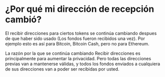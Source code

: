 # ¿Por qué mi dirección de recepción cambió?

El recibir direcciones para ciertos tokens se continúa cambiando despues de que haber sido usado (Los fondos fueron recibidos una vez). Por ejemplo esto es así para Bitcoin, Bitcoin Cash, pero no para Ethereum. 

La razón por la que se continúa cambiando Recibir direcciones es principalmente  para aumentar la privacidad. Pero todas las direcciones previas van a mantenerse válidas, y todos los fondos enviados a cualquiera de sus direcciones van a poder ser recibidas por usted.